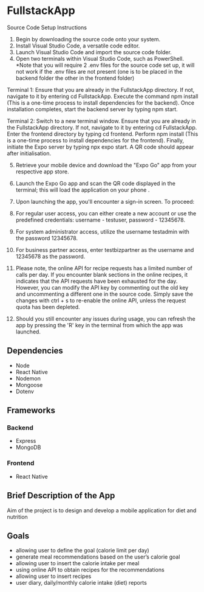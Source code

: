 # FullstackApp
Source Code Setup Instructions
1) Begin by downloading the source code onto your system.
2) Install Visual Studio Code, a versatile code editor.
3) Launch Visual Studio Code and import the source code folder.
4) Open two terminals within Visual Studio Code, such as PowerShell.
*Note that you will require 2 .env files for the source code set up, it will not work if the .env files are not present (one is to be placed in the backend folder the other in the frontend folder)

Terminal 1:
Ensure that you are already in the FullstackApp directory. If not, navigate to it by entering cd FullstackApp.
Execute the command npm install (This is a one-time process to install dependencies for the backend).
Once installation completes, start the backend server by typing npm start.

Terminal 2:
Switch to a new terminal window.
Ensure that you are already in the FullstackApp directory. If not, navigate to it by entering cd FullstackApp.
Enter the frontend directory by typing cd frontend.
Perform npm install (This is a one-time process to install dependencies for the frontend).
Finally, initiate the Expo server by typing npx expo start.
A QR code should appear after initialisation.

5) Retrieve your mobile device and download the "Expo Go" app from your respective app store.

6) Launch the Expo Go app and scan the QR code displayed in the terminal; this will load the application on your phone
.
7) Upon launching the app, you'll encounter a sign-in screen. To proceed:

8) For regular user access, you can either create a new account or use the predefined credentials: username - testuser, password - 12345678.

9) For system administrator access, utilize the username testadmin with the password 12345678.

10) For business partner access, enter testbizpartner as the username and 12345678 as the password.

11) Please note, the online API for recipe requests has a limited number of calls per day. If you encounter blank sections in the online recipes, it indicates that the API requests have been exhausted for the day. However, you can modify the API key by commenting out the old key and uncommenting a different one in the source code. Simply save the changes with ctrl + s to re-enable the online API, unless the request quota has been depleted.

12) Should you still encounter any issues during usage, you can refresh the app by pressing the 'R' key in the terminal from which the app was launched.


## Dependencies

- Node
- React Native
- Nodemon
- Mongoose
- Dotenv

## Frameworks

### Backend

- Express
- MongoDB

### Frontend

- React Native

## Brief Description of the App

Aim of the project is to design and develop a mobile application for diet and nutrition

## Goals

- allowing user to define the goal (calorie limit per day)
- generate meal recommendations based on the user’s calorie goal
- allowing user to insert the calorie intake per meal
- using online API to obtain recipes for the recommendations
- allowing user to insert recipes
- user diary, daily/monthly calorie intake (diet) reports

